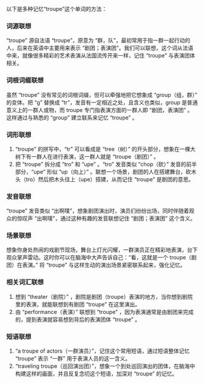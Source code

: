 以下是多种记忆“troupe”这个单词的方法：

### 词源联想
“troupe” 源自法语 “troupe”，原意为 “群，队”，最初常用于指一群一起行动的人，后来在英语中主要用来表示 “剧团；表演团”。我们可以联想，这个词从法语中来，就像很多精彩的艺术表演从法国流传开来一样，记住 “troupe” 与表演团体相关。

### 词根词缀联想
虽然 “troupe” 没有常见的词根词缀，但可以牵强地把它想象成 “group（组，群）” 的变体。把 “g” 替换成 “tr”，发音有一定相近之处，且含义也类似，group 是普通意义上的一群人或物，而 troupe 专门指表演方面的一群人即 “剧团，表演团” 。这样通过与熟悉的 “group” 建立联系来记忆 “troupe” 。

### 词形联想
1. “troupe” 的拼写中，“tr” 可以看成是 “tree（树）” 的开头部分，想象在一棵大树下有一群人在进行表演，这一群人就是 “troupe（剧团）” 。
2. 把 “troupe” 拆分成 “tro” 和 “upe” 。“tro” 发音类似 “chop（砍）” 发音的前半部分，“upe” 形似 “up（向上）” 。联想一个场景，剧团的人在搭建舞台，砍木头（tro）然后把木头往上（upe）搭建，从而记住 “troupe” 是剧团的意思。

### 发音联想
“troupe” 发音类似 “出啊噗”，想象剧团演出时，演员们纷纷出场，同时伴随着观众的惊叹声 “出啊噗”，通过这种有趣的发音联想记住 “剧团；表演团” 这个含义。

### 场景联想
想象你身处热闹的戏剧节现场，舞台上灯光闪耀，一群演员正在精彩地表演，台下观众掌声雷动。这时你可以在脑海中大声告诉自己：“看，这就是一个 troupe（剧团）在表演。” 将 “troupe” 与这样生动的演出场景紧密联系起来，强化记忆。

### 相关词汇联想
1. 想到 “theater（剧院）” ，剧院是剧团（troupe）表演的地方，当你想到剧院里的表演，就能联想到有剧团 “troupe” 在这里演出。
2. 由 “performance（表演）” 联想到 “troupe” ，因为表演通常是由剧团来完成的，提到表演就容易想到背后的表演团体 “troupe” 。

### 短语联想
1. “a troupe of actors（一群演员）”，记住这个常用短语，通过短语整体记忆 “troupe” 表示 “一群” 用于表演人员的这一含义。
2. “traveling troupe（巡回演出团）”，想象一个到处巡回演出的团体，在脑海中构建这样的画面，并且反复念叨这个短语，加深对 “troupe” 的记忆。 